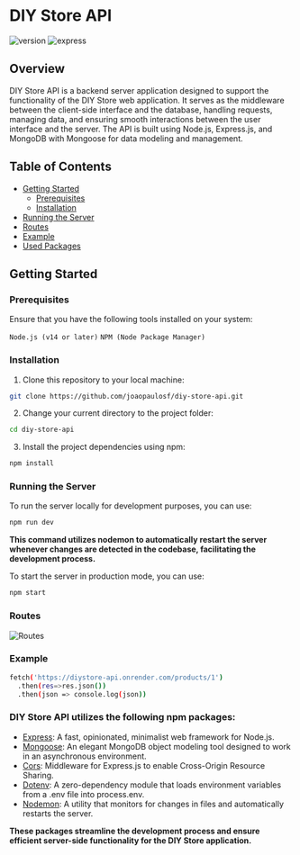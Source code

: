 # DIY Store API

![version](https://img.shields.io/badge/version-1.0.0-blue)
![express](https://img.shields.io/badge/express-4.18.2-green)

## Overview

DIY Store API is a backend server application designed to support the functionality of the DIY Store web application. It serves as the middleware between the client-side interface and the database, handling requests, managing data, and ensuring smooth interactions between the user interface and the server. The API is built using Node.js, Express.js, and MongoDB with Mongoose for data modeling and management.

## Table of Contents

- [Getting Started](#getting-started)
  - [Prerequisites](#prerequisites)
  - [Installation](#installation)
- [Running the Server](#running-the-server)
- [Routes](#routes)
- [Example](#examples)
- [Used Packages](#diy-store-api-utilizes-the-following-npm-packages)

## Getting Started
### Prerequisites

Ensure that you have the following tools installed on your system:

`Node.js (v14 or later)`
`NPM (Node Package Manager)`

### Installation

1. Clone this repository to your local machine:

```sh
git clone https://github.com/joaopaulosf/diy-store-api.git
```

2. Change your current directory to the project folder:

```sh
cd diy-store-api
```

3. Install the project dependencies using npm:

```sh
npm install
```

### Running the Server

To run the server locally for development purposes, you can use:

```sh
npm run dev
```

**This command utilizes nodemon to automatically restart the server whenever changes are detected in the codebase, facilitating the development process.**

To start the server in production mode, you can use:

```sh
npm start
```

### Routes

![Routes](https://github.com/joaopaulosf/diy-store-api/assets/100176817/a5244eb3-1aa8-4e97-abaa-0b3bf61c29e3)

### Example

```sh
fetch('https://diystore-api.onrender.com/products/1')
  .then(res=>res.json())
  .then(json => console.log(json))
```

### DIY Store API utilizes the following npm packages:

- [Express](https://expressjs.com/pt-br/): A fast, opinionated, minimalist web framework for Node.js.
- [Mongoose](https://mongoosejs.com/): An elegant MongoDB object modeling tool designed to work in an asynchronous environment.
- [Cors](https://github.com/expressjs/cors): Middleware for Express.js to enable Cross-Origin Resource Sharing.
- [Dotenv](https://github.com/motdotla/dotenv): A zero-dependency module that loads environment variables from a .env file into process.env.
- [Nodemon](https://github.com/remy/nodemon): A utility that monitors for changes in files and automatically restarts the server.

**These packages streamline the development process and ensure efficient server-side functionality for the DIY Store application.**


